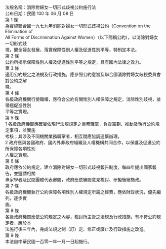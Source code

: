 法規名稱：消除對婦女一切形式歧視公約施行法  
公布日期：民國 100 年 06 月 08 日  
第 1 條  
為實施聯合國一九七九年消除對婦女一切形式歧視公約（Convention on the Elimination of  
All Forms of Discrimination Against Women）（以下簡稱公約），以消除對婦女一切形式歧  
視，健全婦女發展，落實保障性別人權及促進性別平等，特制定本法。  
第 2 條  
公約所揭示保障性別人權及促進性別平等之規定，具有國內法律之效力。  
第 3 條  
適用公約規定之法規及行政措施，應參照公約意旨及聯合國消除對婦女歧視委員會對公約之解  
釋。  
第 4 條  
各級政府機關行使職權，應符合公約有關性別人權保障之規定，消除性別歧視，並積極促進性別  
平等之實現。  
第 5 條  
1 各級政府機關應確實依現行法規規定之業務職掌，負責籌劃、推動及執行公約規定事項，並實施  
考核；其涉及不同機關業務職掌者，相互間應協調連繫辦理。  
2 政府應與各國政府、國內外非政府組織及人權機構共同合作，以保護及促進公約所保障各項性別  
人權之實現。  
第 6 條  
政府應依公約規定，建立消除對婦女一切形式歧視報告制度，每四年提出國家報告，並邀請相關  
專家學者及民間團體代表審閱，政府應依審閱意見檢討、研擬後續施政。  
第 7 條  
各級政府機關執行公約保障各項性別人權規定所需之經費，應依財政狀況，優先編列，逐步實  
施。  
第 8 條  
各級政府機關應依公約規定之內容，檢討所主管之法規及行政措施，有不符公約規定者，應於本  
法施行後三年內，完成法規之制（訂）定、修正或廢止及行政措施之改進。  
第 9 條  
本法自中華民國一百零一年一月一日起施行。  


